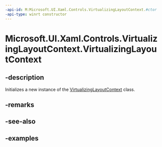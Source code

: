 ```yaml
---
-api-id: M:Microsoft.UI.Xaml.Controls.VirtualizingLayoutContext.#ctor
-api-type: winrt constructor
---
```


<!-- Method syntax.
public VirtualizingLayoutContext.VirtualizingLayoutContext()
-->

# Microsoft.UI.Xaml.Controls.VirtualizingLayoutContext.VirtualizingLayoutContext

## -description

Initializes a new instance of the [VirtualizingLayoutContext](virtualizinglayoutcontext.md) class.

## -remarks

## -see-also

## -examples

